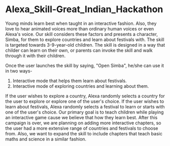 # Alexa_Skill-Great_Indian_Hackathon

Young minds learn best when taught in an interactive fashion. Also, they love to hear animated voices more than ordinary human voices or even Alexa's voice. Our skill considers these factors and presents a character, Simba, for them to explore countries and learn about festivals with. The skill is targeted towards 3-9-year-old children. The skill is designed in a way that childer can learn on their own, or parents can invoke the skill and walk through it with their children.

Once the user launches the skill by saying, "Open Simba", he/she can use it in two ways-
1. Interactive mode that helps them learn about festivals.
2. Interactive mode of exploring countries and learning about them.

If the user wishes to explore a country, Alexa randomly selects a country for the user to explore or explore one of the user's choice.
If the user wishes to learn about festivals, Alexa randomly selects a festival to learn or starts with one of the user's choice.
Our primary goal is to teach children while playing an interactive game cause we believe that how they learn best.
After this campaign is over, we are planning on adding more interactive chapters, so the user had a more extensive range of countries and festivals to choose from. Also, we want to expand the skill to include chapters that teach basic maths and science in a similar fashion.

